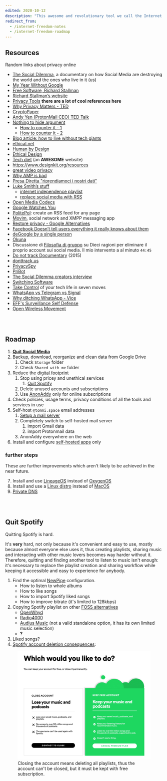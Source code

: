 ```yaml
---
edited: 2020-10-12
description: "This awesome and revolutionary tool we call the Internet is so powerful that it's becoming a threat to the freedom of the average user, who, in exchange for services, hands over his/her data, therefore giving up personal independence and liberty.<br /><br />Here are noted various arguments, thoughts, speeches, documents, ideas and step-by-step guides to achieve <strong>a healthier online experience</strong>"
redirect_from:
  - /internet-freedom-notes
  - /internet-freedom-roadmap
---
```

## Resources

Random links about privacy online

- [The Social Dilemma](https://thesocialdilemma.com), a documentary on how Social Media are destroying the world and the ones who live in it (us)
- [My Year Without Google](https://onezero.medium.com/one-year-google-free-59e0afb68328)
- [Free Software, Richard Stallman](https://hyp.is/zEpzAm9jEeqKOxdXSivD-A/www.wired.com/2013/09/why-free-software-is-more-important-now-than-ever-before/)
- [Richard Stallman’s website](http://stallman.org)
- [Privacy Tools](https://www.privacytools.io/) **there are a lot of cool references here**
- [Why Privacy Matters - TED](https://www.ted.com/talks/glenn_greenwald_why_privacy_matters)
- [CryptoPaper](https://github.com/cryptoseb/CryptoPaper)
- [Andy Yen (ProtonMail CEO) TED Talk](https://www.ted.com/talks/andy_yen_think_your_email_s_private_think_again)
- [Nothing to hide argument](https://en.wikipedia.org/wiki/Nothing_to_hide_argument)
    - [How to counter it - 1](https://www.reddit.com/r/privacy/comments/3hynvp/how_do_you_counter_the_i_have_nothing_to_hide/)
    - [How to counter it - 2](https://papers.ssrn.com/sol3/papers.cfm?abstract_id=998565)
- [Blog article: how to live without tech giants](https://write.privacytools.io/paulakreuzer/how-to-live-without-google-and-other-evil-tech-giants)
- [ethical.net](https://ethical.net/)
- [Human by Design](https://humanebydesign.com)
- [Ethical Design](https://2017.ind.ie/ethical-design/)
- [Tech diet](https://essays.uxdesign.cc/tech-diet/) (an **AWESOME** website)
- <https://www.designkit.org/resources>
- [great video privacy](https://simpleanalytics.com/)
- [Why AMP is bad](https://medium.com/@danbuben/why-amp-is-bad-for-your-site-and-for-the-web-e4d060a4ff31)
- [Presa Diretta "riprendiamoci i nostri dati"](https://www.raiplay.it/video/2020/03/speciale-tg1-ad78f734-b4af-443b-ad3f-08bf9194b9fb.html)
- [Luke Smith’s stuff](https://lukesmith.xyz)
    - [internet independence playlist](https://www.youtube.com/playlist?list=PL-p5XmQHB_JRRnoQyjOfioJdDmu87DIJc)
    - [replace social media with RSS](https://lukesmith.xyz/blog/a-guide-to-using-rss-to-replace-social-media)
- [Open Media Codecs](https://research.mozilla.org/av1-media-codecs/)
- [Google Watches You](https://mobile.reuters.com/article/idUSKCN24F2N4)
- [PolitePol](https://politepol.com/): create an RSS feed for any page
- [Movim](https://movim.eu/), social network and XMPP messaging app
- [Restore privacy - Google Alternatives](https://restoreprivacy.com/google-alternatives/)
- [Facebook Doesn’t tell users everything it really knows about them](https://www.propublica.org/article/facebook-doesnt-tell-users-everything-it-really-knows-about-them)
- [deGoogle by a single person](https://degoogle.jmoore.dev/)
- [Okuna](https://www.okuna.io/en)
- Discussione di [Filosofia di gruppo](https://tlon.it/wp-content/uploads/2020/09/audio-zoom-1a.mp3) su Dieci ragioni per eliminare il proprio account sui social media. Il mio intervento a al minuto `44:45`
- [Do not track Documentary](https://donottrack-doc.com) (2015)
- [donttrack.us](https://donttrack.us/)
- [PrivacySpy](https://privacyspy.org/)
- [PriBot](https://www.pribot.org/)
- [The Social Dilemma creators interview](https://youtu.be/rOL35bOCDWU)
- [Switching Software](https://switching.software)
- [Take Control](https://www.humanetech.com/take-control) of your tech life in seven moves
- [WhatsApp vs Telegram vs Signal](https://beebom.com/whatsapp-vs-telegram-vs-signal/)
- [Why ditching WhatsApp - Vice](https://www.vice.com/en/article/qj4qjd/whatsapp-data-security-issues)
- [EFF's Surveillance Self Defense](https://ssd.eff.org/)
- [Open Wireless Movement](https://www.eff.org/pages/openwirelessorg)

<br>
<br>

## Roadmap

1. [**Quit Social Media**](https://quitsocialmedia.club/roadmap)
1. Backup, download, reorganize and clean data from Google Drive
    1. Check `Storage` folder
    1. Check `Shared with me` folder
1. Reduce the [digital footprint](https://en.wikipedia.org/wiki/Digital_footprint)
    1. Stop using pricey and unethical services
        1. [Quit Spotify](#quit-spotify)
    1. Delete unused accounts and subscriptions
    1. Use [AnonAddy](https://anonaddy.com) only for online subscriptions
1. Check policies, usage terms, privacy conditions of all the tools and services in use
1. Self-host `@tommi.space` email addresses
	1. [Setup a mail server](/server#mail-server)
	1. Completely switch to self-hosted mail server
		1. import Gmail data
		1. import Protonmail data
	1. AnonAddy everywhere on the web
1. Install and configure [self-hosted apps](/server#Apps-Wishlist) only

### further steps

These are further improvements which aren't likely to be achieved in the near future.

7. Install and use [LineageOS](https://lineageos.org/) instead of [OxygenOS](https://www.oneplus.com/oxygenos)
1. Install and use a [Linux distro](https://www.linux.org/pages/download/) instead of [MacOS](https://www.apple.com/macos/)
1. [Private DNS](https://www.privacytools.io/providers/dns/)

<br>
<br>

## Quit Spotify

Quitting Spotify is hard.

It's **very** hard, not only because it's convenient and easy to use, mostly because almost everyone else uses it, thus creating playlists, sharing music and interacting with other music lovers becomes way harder without it. Therefore, quitting and finding another tool to listen to music isn't enough: it's necessary to replace the playlist creation and sharing workflow while keeping it accessible and easy to experience for anybody.

1. Find the optimal [NewPipe](https://newpipe.schabi.org/) configuration.
	- How to listen to whole albums
	- How to like songs
	- How to import Spotify liked songs
	- How to improve bitrate (it's limited to 128kbps)
1. Copying Spotify playlist on other [FOSS alternatives](https://alternativeto.net/software/spotify/?license=opensource)
	- [OpenWhyd](https://openwhyd.org)
	- [Radio4000](https://radio4000.com/)
	- [Audius Music](https://audius.co/) (not a valid standalone option, it has its own limited music selection)
	- **?**
1. Liked songs?
1. [Spotify account deletion consequences](https://community.spotify.com/t5/Spotify-Answers/How-do-I-close-my-Spotify-Account/ta-p/4663172):

<figure><img src="/images/Spotify-close-account.jpg" title="repercussions of closing Spotify account" alt="repercussions of closing Spotify account" /><figcaption>Closing the account means deleting all playlists, thus the account can't be closed, but it must be kept with free subscription.</figcaption></figure>
